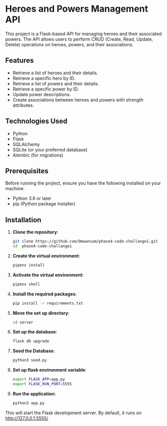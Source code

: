 # Heroes and Powers Management API

This project is a Flask-based API for managing heroes and their associated powers. The API allows users to perform CRUD (Create, Read, Update, Delete) operations on heroes, powers, and their associations.

## Features

- Retrieve a list of heroes and their details.
- Retrieve a specific hero by ID.
- Retrieve a list of powers and their details.
- Retrieve a specific power by ID.
- Update power descriptions.
- Create associations between heroes and powers with strength attributes.

## Technologies Used

- Python
- Flask
- SQLAlchemy
- SQLite (or your preferred database)
- Alembic (for migrations)

## Prerequisites

Before running the project, ensure you have the following installed on your machine:

- Python 3.6 or later
- pip (Python package installer)

## Installation

1. **Clone the repository**:

   ```bash
   git clone https://github.com/Omwansam/phase4-code-challange1.git
   cd  phase4-code-challange1

2. **Create the virtual environment**:

    ```bash
   pipenv install

3. **Activate the virtual environment**:

    ```bash
   pipenv shell

4. **Install the required packages**:

    ```bash
   pip install -r requirements.txt 

5. **Move the set up directory**:

    ```bash
   cd server   

6. **Set up the database**:

    ```bash
   flask db upgrade

7. **Seed the Database**:

    ```bash
   python3 seed.py

8. **Set up flask environment variable**:

    ```bash
   export FLASK_APP=app.py
   export FLASK_RUN_PORT=5555

9. **Run the application**:

    ```bash
   python3 app.py

This will start the Flask development server. By default, it runs on http://127.0.0.1:5555/
